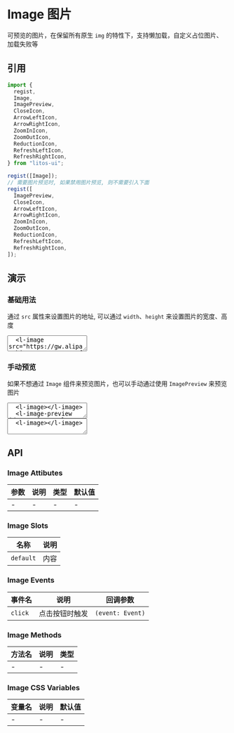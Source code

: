 # Image 图片

可预览的图片，在保留所有原生 `img` 的特性下，支持懒加载，自定义占位图片、加载失败等

## 引用

```js
import {
  regist,
  Image,
  ImagePreview,
  CloseIcon,
  ArrowLeftIcon,
  ArrowRightIcon,
  ZoomInIcon,
  ZoomOutIcon,
  ReductionIcon,
  RefreshLeftIcon,
  RefreshRightIcon,
} from "litos-ui";

regist([Image]);
// 需要图片预览时, 如果禁用图片预览, 则不需要引入下面
regist([
  ImagePreview,
  CloseIcon,
  ArrowLeftIcon,
  ArrowRightIcon,
  ZoomInIcon,
  ZoomOutIcon,
  ReductionIcon,
  RefreshLeftIcon,
  RefreshRightIcon,
]);
```

## 演示

<script setup>
  import { onMounted, onUnmounted, nextTick } from 'vue';
  import { $one } from 'ph-utils/dom';

  let $preview;
  const imgs = [
    '/litos-ui/img1.svg',
    '/litos-ui/img2.svg',
    'https://gw.alipayobjects.com/zos/antfincdn/aPkFc8Sj7n/method-draw-image.svg'
  ]

  onMounted(() => {
    nextTick(() => {
      if (!import.meta.env.SSR) {
        $preview = $one('#preview');
        $preview.setImages(imgs);
      }
    });
  })

  onUnmounted(() => {
    $preview = undefined;
  });

</script>

### 基础用法

通过 `src` 属性来设置图片的地址, 可以通过 `width`、`height` 来设置图片的宽度、高度

<ClientOnly>
<l-code-preview>
<textarea lang="html">
  <l-image src="https://gw.alipayobjects.com/zos/antfincdn/aPkFc8Sj7n/method-draw-image.svg" width="100px"></l-image>
</textarea>
</l-code-preview>
</ClientOnly>

### 手动预览

如果不想通过 `Image` 组件来预览图片，也可以手动通过使用 `ImagePreview` 来预览图片

<ClientOnly>
<l-code-preview>
<textarea lang="html">
  <l-image></l-image>
  <l-image-preview id="preview"></l-image-preview>
</textarea>
<div class="source">
<textarea lang="html">
  <l-image></l-image>
</textarea>
</div>
</l-code-preview>
</ClientOnly>

## API

### Image Attibutes

<!-- prettier-ignore -->
| 参数 | 说明 | 类型 | 默认值 |
| --- | --- | --- | --- |
| - | - | - | - |

### Image Slots

<!-- prettier-ignore -->
| 名称 | 说明 |
| --- | --- |
| `default` | 内容 |

### Image Events

<!-- prettier-ignore -->
| 事件名 | 说明 | 回调参数 |
| --- | --- | --- |
| `click` | 点击按钮时触发 | `(event: Event)` |

### Image Methods

<!-- prettier-ignore -->
| 方法名 | 说明 | 类型 |
| --- | --- | --- |
| - | - | - |

### Image CSS Variables

<!-- prettier-ignore -->
| 变量名 | 说明 | 默认值 |
| --- | --- | --- |
| - | - | - |
